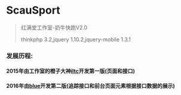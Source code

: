 # ScauSport
> 红满堂工作室-奶牛快跑V2.0
>
> thinkphp 3.2,jquery 1.10.2,jquery-mobile 1.3.1
>
### 发展历程:
>
#### 2015年由工作室的橙子大神[iltc](https://github.com/iltc)开发第一版(页面和接口)
>
#### 2016年由[blue](https://github.com/Chanran)开发第二版(追踪接口和前台页面元素根据接口数据的展示)
